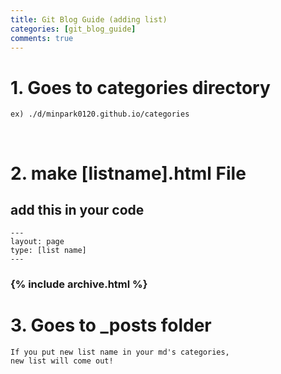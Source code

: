 ```yaml
---
title: Git Blog Guide (adding list)
categories: [git_blog_guide]
comments: true
---
```



# 1. Goes to categories directory
```
ex) ./d/minpark0120.github.io/categories
```
&nbsp;

# 2. make [listname].html File

## add this in your code
```
---
layout: page
type: [list name] 
---
```
### {% include archive.html %}
<bs>

# 3. Goes to _posts folder

```
If you put new list name in your md's categories,
new list will come out!
```
